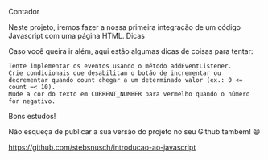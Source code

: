 Contador

Neste projeto, iremos fazer a nossa primeira integração de um código Javascript com uma página HTML.
Dicas

Caso você queira ir além, aqui estão algumas dicas de coisas para tentar:

    Tente implementar os eventos usando o método addEventListener.
    Crie condicionais que desabilitam o botão de incrementar ou decrementar quando count chegar a um determinado valor (ex.: 0 <= count =< 10).
    Mude a cor do texto em CURRENT_NUMBER para vermelho quando o número for negativo.

Bons estudos!

Não esqueça de publicar a sua versão do projeto no seu Github também! 😄

https://github.com/stebsnusch/introducao-ao-javascript
